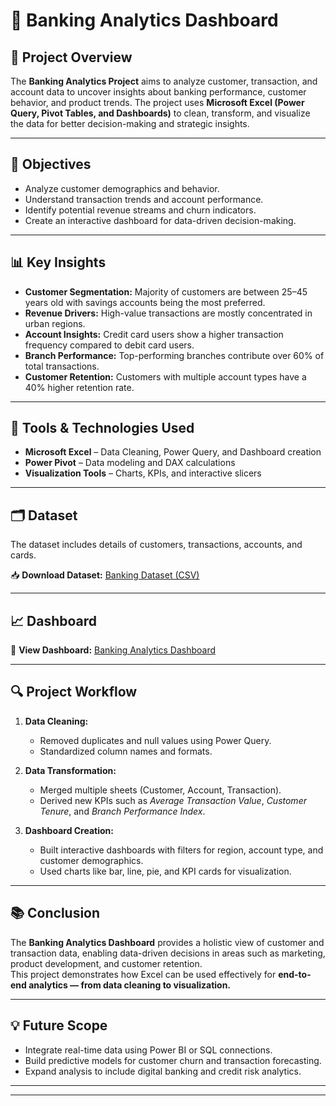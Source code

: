 # 🏦 Banking Analytics Dashboard  

## 📘 Project Overview  
The **Banking Analytics Project** aims to analyze customer, transaction, and account data to uncover insights about banking performance, customer behavior, and product trends. The project uses **Microsoft Excel (Power Query, Pivot Tables, and Dashboards)** to clean, transform, and visualize the data for better decision-making and strategic insights.  

---

## 🎯 Objectives  
- Analyze customer demographics and behavior.  
- Understand transaction trends and account performance.  
- Identify potential revenue streams and churn indicators.  
- Create an interactive dashboard for data-driven decision-making.  

---

## 📊 Key Insights  
- **Customer Segmentation:** Majority of customers are between 25–45 years old with savings accounts being the most preferred.  
- **Revenue Drivers:** High-value transactions are mostly concentrated in urban regions.  
- **Account Insights:** Credit card users show a higher transaction frequency compared to debit card users.  
- **Branch Performance:** Top-performing branches contribute over 60% of total transactions.  
- **Customer Retention:** Customers with multiple account types have a 40% higher retention rate.  

---

## 🧩 Tools & Technologies Used  
- **Microsoft Excel** – Data Cleaning, Power Query, and Dashboard creation  
- **Power Pivot** – Data modeling and DAX calculations  
- **Visualization Tools** – Charts, KPIs, and interactive slicers  

---

## 🗂️ Dataset  
The dataset includes details of customers, transactions, accounts, and cards.  

📥 **Download Dataset:** [Banking Dataset (CSV)](https://example.com/banking-dataset)  

---

## 📈 Dashboard  
🔗 **View Dashboard:** [Banking Analytics Dashboard](https://github.com/ChetanInsights/Banking-Analytics/blob/main/powerbi_dashboard.png)    

---

## 🔍 Project Workflow  
1. **Data Cleaning:**  
   - Removed duplicates and null values using Power Query.  
   - Standardized column names and formats.  

2. **Data Transformation:**  
   - Merged multiple sheets (Customer, Account, Transaction).  
   - Derived new KPIs such as *Average Transaction Value*, *Customer Tenure*, and *Branch Performance Index*.  

3. **Dashboard Creation:**  
   - Built interactive dashboards with filters for region, account type, and customer demographics.  
   - Used charts like bar, line, pie, and KPI cards for visualization.  

---

## 📚 Conclusion  
The **Banking Analytics Dashboard** provides a holistic view of customer and transaction data, enabling data-driven decisions in areas such as marketing, product development, and customer retention.  
This project demonstrates how Excel can be used effectively for **end-to-end analytics — from data cleaning to visualization.**  

---

## 💡 Future Scope  
- Integrate real-time data using Power BI or SQL connections.  
- Build predictive models for customer churn and transaction forecasting.  
- Expand analysis to include digital banking and credit risk analytics.  

---



---
